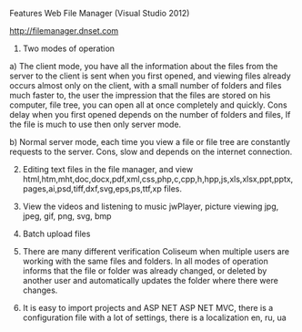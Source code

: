 Features Web File Manager (Visual Studio 2012)

<a href="http://filemanager.dnset.com">http://filemanager.dnset.com</a>

1. Two modes of operation

a) The client mode, you have all the information about the files from the server to the client is sent when you first opened,
and viewing files already occurs almost only on the client, with a small number of folders and files much faster to,
the user the impression that the files are stored on his computer, file tree, you can open all at once completely
and quickly. Cons delay when you first opened depends on the number of folders and files,
If the file is much to use then only server mode.

b) Normal server mode, each time you view a file or file tree are constantly requests to the server.
Cons, slow and depends on the internet connection.

2. Editing text files in the file manager, and view html,htm,mht,doc,docx,pdf,xml,css,php,c,cpp,h,hpp,js,xls,xlsx,ppt,pptx,pages,ai,psd,tiff,dxf,svg,eps,ps,ttf,xp files.

4. View the videos and listening to music jwPlayer, picture viewing jpg, jpeg, gif, png, svg, bmp

5. Batch upload files

6. There are many different verification Coliseum when multiple users are working with the same files and folders. In all modes of operation informs that the file or folder was already changed, or deleted by another user and automatically updates the folder where there were changes.

7. It is easy to import projects and ASP NET ASP NET MVC, there is a configuration file with a lot of settings, there is a localization en, ru, ua
